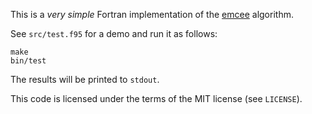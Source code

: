 This is a *very simple* Fortran implementation of the [emcee](https://github.com/dfm/emcee) algorithm.

See `src/test.f95` for a demo and run it as follows:

```
make
bin/test
```

The results will be printed to `stdout`.

This code is licensed under the terms of the MIT license (see `LICENSE`).

